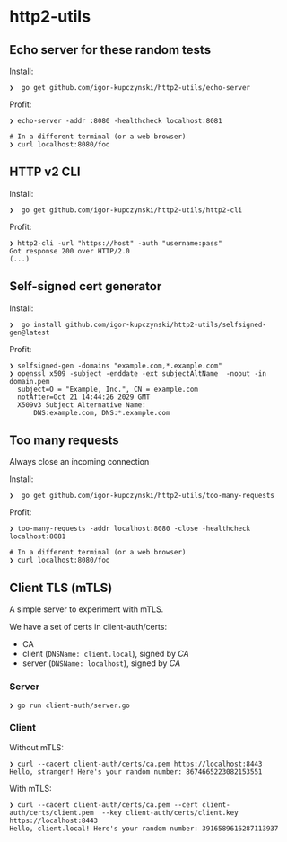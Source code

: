 # http2-utils

## Echo server for these random tests

Install:

    ❯  go get github.com/igor-kupczynski/http2-utils/echo-server

Profit:

    ❯ echo-server -addr :8080 -healthcheck localhost:8081
    
    # In a different terminal (or a web browser)
    ❯ curl localhost:8080/foo

## HTTP v2 CLI

Install:

    ❯  go get github.com/igor-kupczynski/http2-utils/http2-cli

Profit:

    ❯ http2-cli -url "https://host" -auth "username:pass"
    Got response 200 over HTTP/2.0
    (...)


## Self-signed cert generator

Install:

    ❯  go install github.com/igor-kupczynski/http2-utils/selfsigned-gen@latest

Profit:

    ❯ selfsigned-gen -domains "example.com,*.example.com"
    ❯ openssl x509 -subject -enddate -ext subjectAltName  -noout -in domain.pem
      subject=O = "Example, Inc.", CN = example.com 
      notAfter=Oct 21 14:44:26 2029 GMT
      X509v3 Subject Alternative Name: 
          DNS:example.com, DNS:*.example.com


## Too many requests

Always close an incoming connection

Install:

    ❯  go get github.com/igor-kupczynski/http2-utils/too-many-requests

Profit:

    ❯ too-many-requests -addr localhost:8080 -close -healthcheck localhost:8081
    
    # In a different terminal (or a web browser)
    ❯ curl localhost:8080/foo


## Client TLS (mTLS)

A simple server to experiment with mTLS.

We have a set of certs in client-auth/certs:
  * CA
  * client  (`DNSName: client.local`), signed by _CA_
  * server  (`DNSName: localhost`), signed by _CA_


### Server

    ❯ go run client-auth/server.go


### Client

Without mTLS:

    ❯ curl --cacert client-auth/certs/ca.pem https://localhost:8443
    Hello, stranger! Here's your random number: 8674665223082153551
    
With mTLS:

    ❯ curl --cacert client-auth/certs/ca.pem --cert client-auth/certs/client.pem  --key client-auth/certs/client.key https://localhost:8443
    Hello, client.local! Here's your random number: 3916589616287113937

